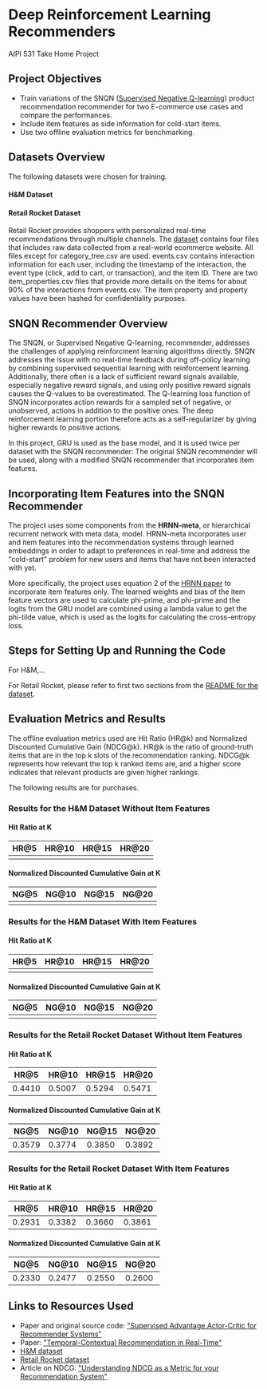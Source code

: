 # Deep Reinforcement Learning Recommenders

AIPI 531 Take Home Project

## Project Objectives
- Train variations of the SNQN ([Supervised Negative
Q-learning](https://arxiv.org/pdf/2111.03474.pdf])) product recommendation recommender for two E-commerce use cases and compare the performances.
- Include item features as side information for cold-start items.
- Use two offline evaluation metrics for benchmarking.

## Datasets Overview
The following datasets were chosen for training.
#### H&M Dataset

#### Retail Rocket Dataset
Retail Rocket provides shoppers with personalized real-time recommendations through multiple channels. The [dataset](https://www.kaggle.com/datasets/retailrocket/ecommerce-dataset) contains four files that includes raw data collected from a real-world ecommerce website. All files except for category_tree.csv are used. events.csv contains interaction information for each user, including the timestamp of the interaction, the event type (click, add to cart, or transaction), and the item ID. There are two item_properties.csv files that provide more details on the items for about 90% of the interactions from events.csv. The item property and property values have been hashed for confidentiality purposes.  

## SNQN Recommender Overview
The SNQN, or Supervised Negative Q-learning, recommender, addresses the challenges of applying reinforcment learning algorithms directly. SNQN addresses the issue with no real-time feedback during off-policy learning by combining supervised sequential learning with reinforcement learning. Additionally, there often is a lack of sufficient reward signals available, especially negative reward signals, and using only positive reward signals causes the Q-values to be overestimated. The Q-learning loss function of SNQN incorporates action rewards for a sampled set of negative, or unobserved, actions in addition to the positive ones. The deep reinforcement learning portion therefore acts as a self-regularizer by giving higher rewards to positive actions.

In this project, GRU is used as the base model, and it is used twice per dataset with the SNQN recommender: The original SNQN recommender will be used, along with a modified SNQN recommender that incorporates item features.

## Incorporating Item Features into the SNQN Recommender
The project uses some components from the **HRNN-meta**, or hierarchical recurrent network with meta data, model. HRNN-meta incorporates user and item features into the recommendation systems through learned embeddings in order to adapt to preferences in real-time and address the "cold-start" problem for new users and items that have not been interacted with yet. 

More specifically, the project uses equation 2 of the [HRNN paper](https://assets.amazon.science/96/71/d1f25754497681133c7aa2b7eb05/temporal-contextual-recommendation-in-real-time.pdf) to incorporate item features only. The learned weights and bias of the item feature vectors are used to calculate phi-prime, and phi-prime and the logits from the GRU model are combined using a lambda value to get the phi-tilde value, which is used as the logits for calculating the cross-entropy loss. 

## Steps for Setting Up and Running the Code
For H&M,...

For Retail Rocket, please refer to first two sections from the [README for the dataset](https://github.com/sfhorng/AIPI-531-Final-Project/tree/main/Retail_Rocket_Data).

## Evaluation Metrics and Results
The offline evaluation metrics used are Hit Ratio (HR@k) and Normalized Discounted Cumulative Gain (NDCG@k). HR@k is the ratio of ground-truth items that are in the top k slots of the recommendation ranking. NDCG@k represents how relevant the top k ranked items are, and a higher score indicates that relevant products are given higher rankings.

The following results are for purchases.
### Results for the H&M Dataset Without Item Features
#### Hit Ratio at K
|  HR@5 | HR@10 | HR@15 | HR@20 |
| --- | --- | --- | --- |
|     |     |     |     |

####  Normalized Discounted Cumulative Gain at K
|  NG@5 | NG@10 | NG@15 | NG@20 |
| --- | --- | --- | --- |
|     |     |     |     |

### Results for the H&M Dataset With Item Features
#### Hit Ratio at K
|  HR@5 | HR@10 | HR@15 | HR@20 |
| --- | --- | --- | --- |
|     |     |     |     |

####  Normalized Discounted Cumulative Gain at K
|  NG@5 | NG@10 | NG@15 | NG@20 |
| --- | --- | --- | --- |
|     |     |     |     |

### Results for the Retail Rocket Dataset Without Item Features
#### Hit Ratio at K
|  HR@5 | HR@10 | HR@15 | HR@20 |
| --- | --- | --- | --- |
|  0.4410 | 0.5007 | 0.5294 | 0.5471 |

####  Normalized Discounted Cumulative Gain at K
|  NG@5 | NG@10 | NG@15 | NG@20 |
| --- | --- | --- | --- |
| 0.3579| 0.3774| 0.3850| 0.3892 |

### Results for the Retail Rocket Dataset With Item Features
#### Hit Ratio at K
|  HR@5 | HR@10 | HR@15 | HR@20 |
| --- | --- | --- | --- |
| 0.2931 | 0.3382 | 0.3660 | 0.3861 |

####  Normalized Discounted Cumulative Gain at K
|  NG@5 | NG@10 | NG@15 | NG@20 |
| --- | --- | --- | --- |
| 0.2330 | 0.2477 | 0.2550 | 0.2600 |

## Links to Resources Used
- Paper and original source code: ["Supervised Advantage Actor-Critic for
Recommender Systems"](https://arxiv.org/pdf/2111.03474.pdf)
- Paper: ["Temporal-Contextual Recommendation in Real-Time"](https://assets.amazon.science/96/71/d1f25754497681133c7aa2b7eb05/temporal-contextual-recommendation-in-real-time.pdf)
- [H&M dataset](https://www.kaggle.com/competitions/h-and-m-personalized-fashion-recommendations/data)
- [Retail Rocket dataset](https://www.kaggle.com/datasets/retailrocket/ecommerce-dataset)
- Article on NDCG: ["Understanding NDCG as a Metric for your Recommendation System"](https://medium.com/@readsumant/understanding-ndcg-as-a-metric-for-your-recomendation-system-5cd012fb3397#:~:text=Normalized%20Discounted%20Cumulative%20Gain%20or,relevant%20products%20are%20ranked%20higher.)